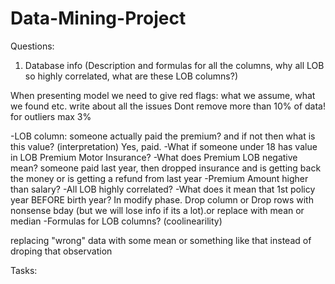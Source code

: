 # Data-Mining-Project
Questions:
1) Database info (Description and formulas for all the columns,  why all LOB so highly correlated, what are these LOB columns?)

When presenting model we need to give red flags: what we assume, what we found etc. write about all the issues
Dont remove more than 10% of data!
for outliers max 3%

-LOB column: someone actually paid the premium? and if not then what is this value? (interpretation) Yes, paid. 
-What if someone under 18 has value in LOB Premium Motor Insurance?
-What does Premium LOB negative mean? someone paid last year, then dropped insurance and is getting back the money or is getting a refund from last year
-Premium Amount higher than salary?
-All LOB highly correlated?
-What does it mean that 1st policy year BEFORE birth year? In modify phase. Drop column or Drop rows with nonsense bday (but we will lose info if its a lot).or replace with mean or median 
-Formulas for LOB columns? (coolinearility)


replacing "wrong" data with some mean or something like that instead of droping that observation


Tasks:

